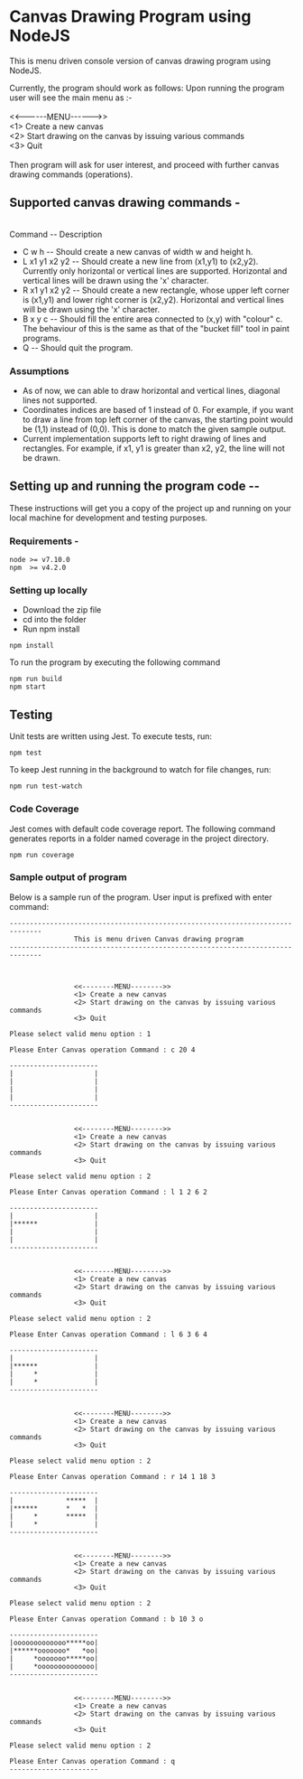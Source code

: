 # Canvas Drawing Program using NodeJS
This is menu driven console version of canvas drawing program using NodeJS.

Currently, the program should work as follows:
 Upon running the program user will see the main menu as :-
<br/><br/><<------MENU------>>
<br/><1> Create a new canvas
<br/><2> Start drawing on the canvas by issuing various commands
<br/><3> Quit
<br/><br/>Then program will ask for user interest, and proceed with further canvas drawing commands (operations).
<br/>

## Supported canvas drawing commands - 
<br/>Command --		Description
- C w h        --   Should create a new canvas of width w and height h.
- L x1 y1 x2 y2  -- Should create a new line from (x1,y1) to (x2,y2). Currently only
                horizontal or vertical lines are supported. Horizontal and vertical lines
                will be drawn using the 'x' character.
- R x1 y1 x2 y2 --  Should create a new rectangle, whose upper left corner is (x1,y1) and
                lower right corner is (x2,y2). Horizontal and vertical lines will be drawn
                using the 'x' character.
- B x y c      --   Should fill the entire area connected to (x,y) with "colour" c. The
                behaviour of this is the same as that of the "bucket fill" tool in paint
                programs.
- Q            --  Should quit the program.

### Assumptions

- As of now, we can able to draw horizontal and vertical lines, diagonal lines not supported.
- Coordinates indices are based of 1 instead of 0. For example, if you want to draw a line from top left corner of the canvas, the starting point would be (1,1) instead of (0,0). This is done to match the given sample output.
- Current implementation supports left to right drawing of lines and rectangles. For example, if x1, y1 is greater than x2, y2, the line will not be drawn.

## Setting up and running the program code --

These instructions will get you a copy of the project up and running on your local machine for development and testing purposes.

### Requirements -

```
node >= v7.10.0
npm  >= v4.2.0
```

### Setting up locally

 - Download the zip file
 - cd into the folder
 - Run npm install

```
npm install
```
To run the program by executing the following command

```
npm run build
npm start
```

## Testing
Unit tests are written using Jest. To execute tests, run:

```
npm test
```
To keep Jest running in the background to watch for file changes, run:
```
npm run test-watch
```

### Code Coverage

Jest comes with default code coverage report. The following command generates reports in a folder named coverage in the project directory.

```
npm run coverage
```
### Sample output of program
Below is a sample run of the program. User input is prefixed with enter command:

```
------------------------------------------------------------------------------
                This is menu driven Canvas drawing program
------------------------------------------------------------------------------



                <<--------MENU-------->>
                <1> Create a new canvas
                <2> Start drawing on the canvas by issuing various commands
                <3> Quit

Please select valid menu option : 1

Please Enter Canvas operation Command : c 20 4

----------------------
|                    |
|                    |
|                    |
|                    |
----------------------


                <<--------MENU-------->>
                <1> Create a new canvas
                <2> Start drawing on the canvas by issuing various commands
                <3> Quit

Please select valid menu option : 2

Please Enter Canvas operation Command : l 1 2 6 2

----------------------
|                    |
|******              |
|                    |
|                    |
----------------------


                <<--------MENU-------->>
                <1> Create a new canvas
                <2> Start drawing on the canvas by issuing various commands
                <3> Quit

Please select valid menu option : 2

Please Enter Canvas operation Command : l 6 3 6 4

----------------------
|                    |
|******              |
|     *              |
|     *              |
----------------------


                <<--------MENU-------->>
                <1> Create a new canvas
                <2> Start drawing on the canvas by issuing various commands
                <3> Quit

Please select valid menu option : 2

Please Enter Canvas operation Command : r 14 1 18 3

----------------------
|             *****  |
|******       *   *  |
|     *       *****  |
|     *              |
----------------------


                <<--------MENU-------->>
                <1> Create a new canvas
                <2> Start drawing on the canvas by issuing various commands
                <3> Quit

Please select valid menu option : 2

Please Enter Canvas operation Command : b 10 3 o

----------------------
|ooooooooooooo*****oo|
|******ooooooo*   *oo|
|     *ooooooo*****oo|
|     *oooooooooooooo|
----------------------


                <<--------MENU-------->>
                <1> Create a new canvas
                <2> Start drawing on the canvas by issuing various commands
                <3> Quit

Please select valid menu option : 2

Please Enter Canvas operation Command : q
----------------------
```



